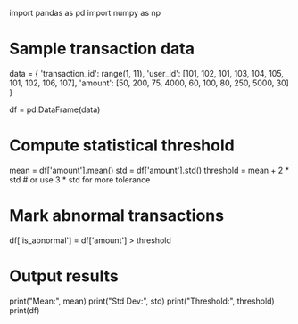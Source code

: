 import pandas as pd
import numpy as np

# Sample transaction data
data = {
    'transaction_id': range(1, 11),
    'user_id': [101, 102, 101, 103, 104, 105, 101, 102, 106, 107],
    'amount': [50, 200, 75, 4000, 60, 100, 80, 250, 5000, 30]
}

df = pd.DataFrame(data)

# Compute statistical threshold
mean = df['amount'].mean()
std = df['amount'].std()
threshold = mean + 2 * std  # or use 3 * std for more tolerance

# Mark abnormal transactions
df['is_abnormal'] = df['amount'] > threshold

# Output results
print("Mean:", mean)
print("Std Dev:", std)
print("Threshold:", threshold)
print(df)

